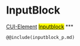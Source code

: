 # InputBlock
<span class="inheritance">
<a href="#Documentation/core/element">CUI-Element</a>
<a class="inheritance" href="#Documentation/elements/input/inputblock"><mark>Inputblock</mark></a>
</span>
***

```div-parameter
@@include(inputblock_p.md)
```